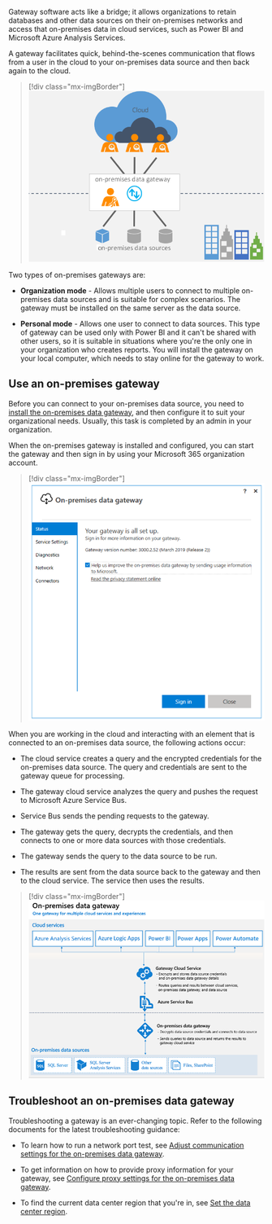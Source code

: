 Gateway software acts like a bridge; it allows organizations to retain databases and other data sources on their on-premises networks and access that on-premises data in cloud services, such as Power BI and Microsoft Azure Analysis Services.

A gateway facilitates quick, behind-the-scenes communication that flows from a user in the cloud to your on-premises data source and then back again to the cloud.

> [!div class="mx-imgBorder"]
> [![Image of an on-premises data gateway controlling the flow between the Cloud and on-premises data sources.](../media/4-overview-gateway-ss.png)](../media/4-overview-gateway-ss.png#lightbox)

Two types of on-premises gateways are:

- **Organization mode** - Allows multiple users to connect to multiple on-premises data sources and is suitable for complex scenarios. The gateway must be installed on the same server as the data source.

- **Personal mode** - Allows one user to connect to data sources. This type of gateway can be used only with Power BI and it can't be shared with other users, so it is suitable in situations where you're the only one in your organization who creates reports. You will install the gateway on your local computer, which needs to stay online for the gateway to work.

## Use an on-premises gateway

Before you can connect to your on-premises data source, you need to [install the on-premises data gateway](https://docs.microsoft.com/data-integration/gateway/service-gateway-install/?azure-portal=true), and then configure it to suit your organizational needs. Usually, this task is completed by an admin in your organization.

When the on-premises gateway is installed and configured, you can start the gateway and then sign in by using your Microsoft 365 organization account.

> [!div class="mx-imgBorder"]
> [![Screenshot of the On-premises data gateway status showing the gateway is all set up. The Sign in button is below.](../media/4-sign-in-gateway-ss.png)](../media/4-sign-in-gateway-ss.png#lightbox)

When you are working in the cloud and interacting with an element that is connected to an on-premises data source, the following actions occur:

- The cloud service creates a query and the encrypted credentials for the on-premises data source. The query and credentials are sent to the gateway queue for processing.

- The gateway cloud service analyzes the query and pushes the request to Microsoft Azure Service Bus.

- Service Bus sends the pending requests to the gateway.

- The gateway gets the query, decrypts the credentials, and then connects to one or more data sources with those credentials.

- The gateway sends the query to the data source to be run.

- The results are sent from the data source back to the gateway and then to the cloud service. The service then uses the results.

> [!div class="mx-imgBorder"]
> [![Image showing how the on-premises data gateway works with multiple cloud services and multiple on-premises data sources.](../media/4-how-gateway-works-ss.png)](../media/4-how-gateway-works-ss.png#lightbox)

## Troubleshoot an on-premises data gateway

Troubleshooting a gateway is an ever-changing topic. Refer to the following documents for the latest troubleshooting guidance:

- To learn how to run a network port test, see [Adjust communication settings for the on-premises data gateway](https://docs.microsoft.com/data-integration/gateway/service-gateway-communication#network-ports-test/?azure-portal=true).

- To get information on how to provide proxy information for your gateway, see [Configure proxy settings for the on-premises data gateway](https://docs.microsoft.com/data-integration/gateway/service-gateway-proxy/?azure-portal=true).

- To find the current data center region that you're in, see [Set the data center region](https://docs.microsoft.com/data-integration/gateway/service-gateway-data-region/?azure-portal=true).

